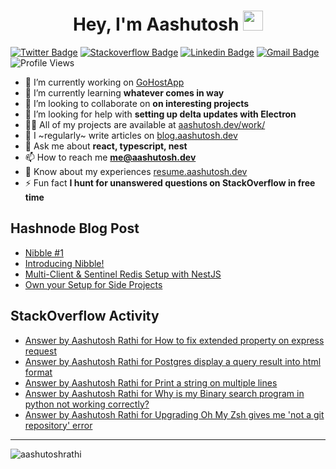 

<h1 align="center">Hey, I'm Aashutosh  <img src="https://files.aashutosh.dev/hey.gif" width="32"></h1>

[![Twitter Badge](https://img.shields.io/badge/-@AashutoshRathi-1ca0f1?style=flat-square&labelColor=1ca0f1&logo=twitter&logoColor=white&link=https://twitter.com/AashutoshRathi)](https://twitter.com/AashutoshRathi) 
[![Stackoverflow Badge](https://img.shields.io/badge/-aashutoshrathi-f48024?style=flat-square&labelColor=f48024&logo=stackoverflow&logoColor=white&link=https://stackoverflow.com/users/7326407/aashutosh-rathi)](https://stackoverflow.com/users/7326407/aashutosh-rathi)
[![Linkedin Badge](https://img.shields.io/badge/-aashutoshrathi-blue?style=flat-square&logo=Linkedin&logoColor=white&link=https://www.linkedin.com/in/aashutoshrathi/)](https://www.linkedin.com/in/aashutoshrathi/)
[![Gmail Badge](https://img.shields.io/badge/-me@aashutosh.dev-c14438?style=flat-square&logo=Gmail&logoColor=white&link=mailto:me@aashutosh.dev)](mailto:me@aashutosh.dev)
![Profile Views](https://komarev.com/ghpvc/?username=aashutoshrathi&label=Profile%20views&color=0e75b6&style=flat-square)

<!-- <p align="left"> <a href="https://github.com/ryo-ma/github-profile-trophy"><img src="https://github-profile-trophy.vercel.app/?username=aashutoshrathi&theme=onedark" alt="aashutoshrathi" /></a> </p> -->

- 🔭 I’m currently working on [GoHostApp](https://web.gohost.app/)
- 🌱 I’m currently learning **whatever comes in way**
- 👯 I’m looking to collaborate on **on interesting projects**
- 🤝 I’m looking for help with **setting up delta updates with Electron**
- 👨‍💻 All of my projects are available at [aashutosh.dev/work/](https://aashutosh.dev/work/)
- 📝 I ~regularly~ write articles on [blog.aashutosh.dev](https://blog.aashutosh.dev)
- 💬 Ask me about **react, typescript, nest**
- 📫 How to reach me **me@aashutosh.dev**
- 📄 Know about my experiences [resume.aashutosh.dev](https://resume.aashutosh.dev)
- ⚡ Fun fact **I hunt for unanswered questions on StackOverflow in free time**

## Hashnode Blog Post
<!-- HASHNODE:START -->
- [Nibble #1](https://blog.aashutosh.dev/nibble-1)
- [Introducing Nibble!](https://blog.aashutosh.dev/introducing-nibble)
- [Multi-Client &amp; Sentinel Redis Setup with NestJS](https://blog.aashutosh.dev/multi-client-and-sentinel-redis-setup-with-nestjs)
- [Own your Setup for Side Projects](https://blog.aashutosh.dev/cloud-vm-setup)
<!-- HASHNODE:END -->

## StackOverflow Activity
<!-- STACKOVERFLOW:START -->
- [Answer by Aashutosh Rathi for How to fix extended property on express request](https://stackoverflow.com/questions/71905220/how-to-fix-extended-property-on-express-request/71905279#71905279)
- [Answer by Aashutosh Rathi for Postgres display a query result into html format](https://stackoverflow.com/questions/44841059/postgres-display-a-query-result-into-html-format/63392721#63392721)
- [Answer by Aashutosh Rathi for Print a string on multiple lines](https://stackoverflow.com/questions/61789943/print-a-string-on-multiple-lines/61790099#61790099)
- [Answer by Aashutosh Rathi for Why is my Binary search program in python not working correctly?](https://stackoverflow.com/questions/61652044/why-is-my-binary-search-program-in-python-not-working-correctly/61652106#61652106)
- [Answer by Aashutosh Rathi for Upgrading Oh My Zsh gives me &#39;not a git repository&#39; error](https://stackoverflow.com/questions/33486633/upgrading-oh-my-zsh-gives-me-not-a-git-repository-error/61044295#61044295)
<!-- STACKOVERFLOW:END -->

<hr />
<p><img align="center" src="https://github-readme-streak-stats.herokuapp.com/?user=aashutoshrathi&" alt="aashutoshrathi" /></p>


